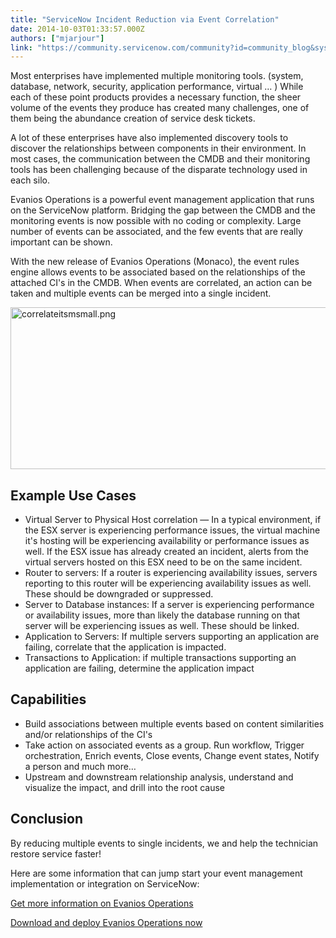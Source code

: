 ```yaml
---
title: "ServiceNow Incident Reduction via Event Correlation"
date: 2014-10-03T01:33:57.000Z
authors: ["mjarjour"]
link: "https://community.servicenow.com/community?id=community_blog&sys_id=24aca225dbd0dbc01dcaf3231f961913"
---
```

<p>Most enterprises have implemented multiple monitoring tools. (system, database, network, security, application performance, virtual … ) While each of these point products provides a necessary function, the sheer volume of the events they produce has created many challenges, one of them being the abundance creation of service desk tickets. </p><p></p><p>A lot of these enterprises have also implemented discovery tools to discover the relationships between components in their environment. In most cases, the communication between the CMDB and their monitoring tools has been challenging because of the disparate technology used in each silo.</p><p></p><p>Evanios Operations is a powerful event management application that runs on the ServiceNow platform. Bridging the gap between the CMDB and the monitoring events is now possible with no coding or complexity. Large number of events can be associated, and the few events that are really important can be shown.</p><p>With the new release of Evanios Operations (Monaco), the event rules engine allows events to be associated based on the relationships of the attached CI's in the CMDB. When events are correlated, an action can be taken and multiple events can be merged into a single incident.</p><p></p><p><img  alt="correlateitsmsmall.png" class="image-0 jive-image" src="f227e886db54d704ed6af3231f961902.iix" style="height: 259px; width: 620px;"/></p><p></p><h2>Example Use Cases</h2><p></p><ul><li>Virtual Server to Physical Host correlation — In a typical environment, if the ESX server is experiencing performance issues, the virtual machine it's hosting will be experiencing availability or performance issues as well. If the ESX issue has already created an incident, alerts from the virtual servers hosted on this ESX need to be on the same incident.</li><li>Router to servers: If a router is experiencing availability issues, servers reporting to this router will be experiencing availability issues as well. These should be downgraded or suppressed.</li><li>Server to Database instances: If a server is experiencing performance or availability issues, more than likely the database running on that server will be experiencing issues as well. These should be linked.</li><li>Application to Servers: If multiple servers supporting an application are failing, correlate that the application is impacted.</li><li>Transactions to Application: if multiple transactions supporting an application are failing, determine the application impact</li></ul><p></p><h2>Capabilities</h2><p></p><ul><li>Build associations between multiple events based on content similarities and/or relationships of the CI's</li><li>Take action on associated events as a group. Run workflow, Trigger orchestration, Enrich events, Close events, Change event states, Notify a person and much more…</li><li>Upstream and downstream relationship analysis, understand and visualize the impact, and drill into the root cause</li></ul><p></p><h2>Conclusion</h2><p></p><p>By reducing multiple events to single incidents, we and help the technician restore service faster!</p><p></p><p>Here are some information that can jump start your event management implementation or integration on ServiceNow:</p><p></p><p><a href="http://www.evanios.com/site/evanios-operations/" title="Evanios Operations">Get more information on Evanios Operations</a></p><p><a href="http://www.evanios.com/site/download-evanios-operations/" title="Download Evanios Operations">Download and deploy Evanios Operations now</a></p>
